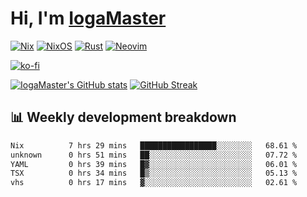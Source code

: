# Hi, I'm [IogaMaster](https://youtube.com/IogaMaster)  

[![Nix](https://img.shields.io/badge/NIX-5277C3.svg?style=for-the-badge&logo=NixOS&logoColor=white)](https://builtwithnix.org/)
[![NixOS](https://img.shields.io/badge/NIXOS-5277C3.svg?style=for-the-badge&logo=NixOS&logoColor=white)](https://nixos.org/)
[![Rust](https://img.shields.io/badge/rust-%23000000.svg?style=for-the-badge&logo=rust&logoColor=white)](https://www.rust-lang.org/)
[![Neovim](https://img.shields.io/badge/NeoVim-%2357A143.svg?&style=for-the-badge&logo=neovim&logoColor=white)](https://github.com/neovim/neovim)

[![ko-fi](https://ko-fi.com/img/githubbutton_sm.svg)](https://ko-fi.com/X8X2P08GZ)

[![IogaMaster's GitHub stats](https://github-readme-stats.vercel.app/api?username=IogaMaster&show_icons=true&bg_color=1e1e2e&text_color=cdd6f4&icon_color=cba6f7&title_color=94e2d5)](https://github.com/IogaMaster)
[![GitHub Streak](https://streak-stats.demolab.com?user=IogaMaster&theme=catppuccin-mocha&hide_border=false&date_format=M%20j%5B%2C%20Y%5D)](https://git.io/streak-stats)


## 📊 Weekly development breakdown

<!--START_SECTION:wakaweek-->

```txt
Nix          7 hrs 29 mins   █████████████████░░░░░░░░   68.61 %
unknown      0 hrs 51 mins   ██░░░░░░░░░░░░░░░░░░░░░░░   07.72 %
YAML         0 hrs 39 mins   █▓░░░░░░░░░░░░░░░░░░░░░░░   06.01 %
TSX          0 hrs 34 mins   █▒░░░░░░░░░░░░░░░░░░░░░░░   05.13 %
vhs          0 hrs 17 mins   ▓░░░░░░░░░░░░░░░░░░░░░░░░   02.61 %
```

<!--END_SECTION:wakaweek-->
